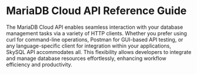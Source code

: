 # MariaDB Cloud API Reference Guide

The MariaDB Cloud API enables seamless interaction with your database management tasks via a variety of HTTP clients. Whether you prefer using curl for command-line operations, Postman for GUI-based API testing, or any language-specific client for integration within your applications, SkySQL API accommodates all. This flexibility allows developers to integrate and manage database resources effortlessly, enhancing workflow efficiency and productivity.
